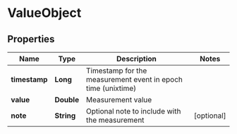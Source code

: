 
# ValueObject

## Properties
Name | Type | Description | Notes
------------ | ------------- | ------------- | -------------
**timestamp** | **Long** | Timestamp for the measurement event in epoch time (unixtime) | 
**value** | **Double** | Measurement value | 
**note** | **String** | Optional note to include with the measurement |  [optional]



